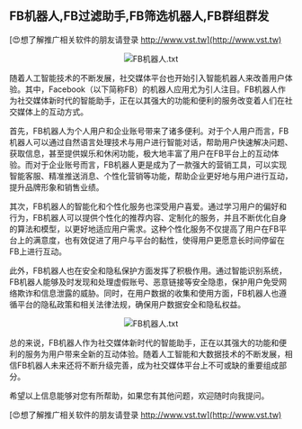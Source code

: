 ## **FB机器人,FB过滤助手,FB筛选机器人,FB群组群发**

[😍想了解推广相关软件的朋友请登录 http://www.vst.tw](http://www.vst.tw)

 <center><img src="https://vst.tw/MP4/tuiguang/png/2.png" alt="FB机器人.txt"></center>

随着人工智能技术的不断发展，社交媒体平台也开始引入智能机器人来改善用户体验。其中，Facebook（以下简称FB）的机器人应用尤为引人注目。FB机器人作为社交媒体新时代的智能助手，正在以其强大的功能和便利的服务改变着人们在社交媒体上的互动方式。

首先，FB机器人为个人用户和企业账号带来了诸多便利。对于个人用户而言，FB机器人可以通过自然语言处理技术与用户进行智能对话，帮助用户快速解决问题、获取信息，甚至提供娱乐和休闲功能，极大地丰富了用户在FB平台上的互动体验。而对于企业账号而言，FB机器人更是成为了一款强大的营销工具，可以实现智能客服、精准推送消息、个性化营销等功能，帮助企业更好地与用户进行互动，提升品牌形象和销售业绩。

其次，FB机器人的智能化和个性化服务也深受用户喜爱。通过学习用户的偏好和行为，FB机器人可以提供个性化的推荐内容、定制化的服务，并且不断优化自身的算法和模型，以更好地适应用户需求。这种个性化服务不仅提高了用户在FB平台上的满意度，也有效促进了用户与平台的黏性，使得用户更愿意长时间停留在FB上进行互动。

此外，FB机器人也在安全和隐私保护方面发挥了积极作用。通过智能识别系统，FB机器人能够及时发现和处理虚假账号、恶意链接等安全隐患，保护用户免受网络欺诈和信息泄露的威胁。同时，在用户数据的收集和使用方面，FB机器人也遵循平台的隐私政策和相关法律法规，确保用户数据安全和隐私权益。

 <center><img src="https://vst.tw/MP4/tuiguang/png/6.png" alt="FB机器人.txt"></center>

总的来说，FB机器人作为社交媒体新时代的智能助手，正在以其强大的功能和便利的服务为用户带来全新的互动体验。随着人工智能和大数据技术的不断发展，相信FB机器人未来还将不断升级完善，成为社交媒体平台上不可或缺的重要组成部分。

希望以上信息能够对您有所帮助，如果您有其他问题，欢迎随时向我提问。

[😍想了解推广相关软件的朋友请登录 http://www.vst.tw](http://www.vst.tw)



